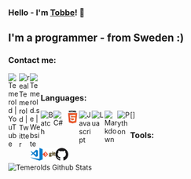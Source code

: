 ### Hello - I'm [Tobbe][website]! 👋

## I'm a programmer - from Sweden :)

### Contact me:

[<img align="left" alt="Temerold | YouTube" width="22px" src="https://temerold.se/wp-content/uploads/2020/08/Youtube-logo-with-new-style-on-transparent-background-PNG.png" />][youtube]
[<img align="left" alt="realTemerold | Twitter" width="22px" src="http://assets.stickpng.com/images/580b57fcd9996e24bc43c53e.png" />][twitter]
[<img align="left" alt="Temerold.se | Website" width="22px" src="https://temerold.se/wp-content/uploads/2020/08/internet.png" />][website]
<br />

### Languages:

[<img align="left" alt="Batch" width="26px" src="https://p1.hiclipart.com/preview/813/900/856/dots-command-prompt-logo-png-clipart.jpg" />]
[<img align="left" alt="C#" width="26px" src="https://upload.wikimedia.org/wikipedia/commons/thumb/0/0d/C_Sharp_wordmark.svg/464px-C_Sharp_wordmark.svg.png" />][cs]
[<img align="left" alt="HTML5" width="26px" src="https://raw.githubusercontent.com/github/explore/80688e429a7d4ef2fca1e82350fe8e3517d3494d/topics/html/html.png" />][html]
[<img align="left" alt="Javascript" width="26px" src="https://upload.wikimedia.org/wikipedia/commons/thumb/9/99/Unofficial_JavaScript_logo_2.svg/512px-Unofficial_JavaScript_logo_2.svg.png" />][js]
[<img align="left" alt="Lua" width="26px" src="https://upload.wikimedia.org/wikipedia/commons/thumb/c/cf/Lua-Logo.svg/1200px-Lua-Logo.svg.png" />][lua]
[<img align="left" alt="Markdown" width="26px" src="https://cdn.iconscout.com/icon/free/png-256/markdown-2752127-2284944.png" />][md]
[<img align="left" alt="Python" width="26px" src="https://temerold.se/wp-content/uploads/2020/08/python.png" />][python]
<br />

### Tools:

[<img align="left" alt="Visual Studio Code" width="26px" src="https://raw.githubusercontent.com/github/explore/80688e429a7d4ef2fca1e82350fe8e3517d3494d/topics/visual-studio-code/visual-studio-code.png" />][vsc]
[<img align="left" alt="Git" width="26px" src="https://raw.githubusercontent.com/github/explore/80688e429a7d4ef2fca1e82350fe8e3517d3494d/topics/git/git.png" />][git]
[<img align="left" alt="GitHub" width="26px" src="https://raw.githubusercontent.com/github/explore/78df643247d429f6cc873026c0622819ad797942/topics/github/github.png" />][github]
<br />

<img align="left" alt="Temerolds Github Stats" src="https://github-readme-stats.vercel.app/api?username=Temerold&show_icons=true&hide_border=true" />

[website]: https://Temerold.se
[twitter]: https://twitter.com/realTemerold
[youtube]: https://www.youtube.com/channel/UCC6cG7F2pOvENg18jL5Q8cQ

[cs]: https://docs.microsoft.com/en-us/dotnet/csharp/
[html]: https://www.w3.org/html/
[js]: https://www.javascript.com/
[lua]: http://www.lua.org/
[md]: https://www.markdownguide.org/
[python]: https://www.python.org/

[vsc]: https://code.visualstudio.com/
[git]: https://git-scm.com/
[github]: https://github.com/
